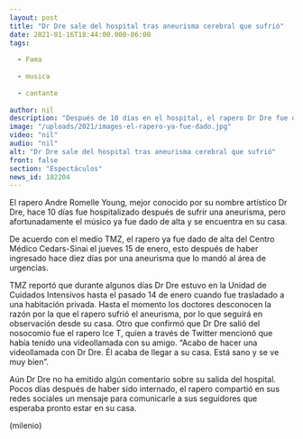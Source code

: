```yaml
---
layout: post
title: "Dr Dre sale del hospital tras aneurisma cerebral que sufrió"
date: 2021-01-16T18:44:00.000-06:00
tags:
  
  - Fama
  
  - musica
  
  - cantante
  
author: nil
description: "Después de 10 días en el hospital, el rapero Dr Dre fue dado de alta después de sufrir una aneurisma."
image: "/uploads/2021/images-el-rapero-ya-fue-dado.jpg"
video: "nil"
audio: "nil"
alt: "Dr Dre sale del hospital tras aneurisma cerebral que sufrió"
front: false
section: "Espectáculos"
news_id: 182204
---
```


El rapero Andre Romelle Young, mejor conocido por su nombre artístico Dr Dre, hace 10 días fue hospitalizado después de sufrir una aneurisma, pero afortunadamente el músico ya fue dado de alta y se encuentra en su casa. 

De acuerdo con el medio TMZ, el rapero ya fue dado de alta del Centro Médico Cedars-Sinai el jueves 15 de enero, esto después de haber ingresado hace diez días por una aneurisma que lo mandó al área de urgencias. 

TMZ reportó que durante algunos días Dr Dre estuvo en la Unidad de Cuidados Intensivos hasta el pasado 14 de enero cuando fue trasladado a una habitación privada. Hasta el momento los doctores desconocen la razón por la que el rapero sufrió el aneurisma, por lo que seguirá en observación desde su casa.
Otro que confirmó que Dr Dre salió del nosocomio fue el rapero Ice T, quien a través de Twitter mencionó que había tenido una videollamada con su amigo. 
“Acabo de hacer una videollamada con Dr Dre. Él acaba de llegar a su casa. Está sano y se ve muy bien”. 

Aún Dr Dre no ha emitido algún comentario sobre su salida del hospital. Pocos días después de haber sido internado, el rapero compartió en sus redes sociales un mensaje para comunicarle a sus seguidores que esperaba pronto estar en su casa. 

(milenio)